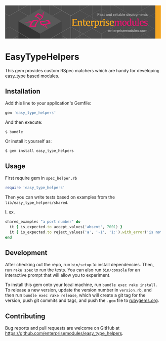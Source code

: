 [![Enterprise Modules](https://raw.githubusercontent.com/enterprisemodules/public_images/master/banner1.jpg)](https://www.enterprisemodules.com)

# EasyTypeHelpers

This gem provides custom RSpec matchers which are handy for developing easy_type
based modules.

## Installation

Add this line to your application's Gemfile:

```ruby
gem 'easy_type_helpers'
```

And then execute:

    $ bundle

Or install it yourself as:

    $ gem install easy_type_helpers

## Usage

First require gem in `spec_helper.rb`

```ruby
require 'easy_type_helpers'
```

Then you can write tests based on examples from the `lib/easy_type_helpers/shared`.

I. ex.

```ruby
shared_examples "a port number" do
  it { is_expected.to accept_values('absent', 7001) }
  it { is_expected.to reject_values('a', '-1', '1:').with_error('is not valid as a port number') }
end
```

## Development

After checking out the repo, run `bin/setup` to install dependencies. Then, run `rake spec` to run the tests. You can also run `bin/console` for an interactive prompt that will allow you to experiment.

To install this gem onto your local machine, run `bundle exec rake install`. To release a new version, update the version number in `version.rb`, and then run `bundle exec rake release`, which will create a git tag for the version, push git commits and tags, and push the `.gem` file to [rubygems.org](https://rubygems.org).

## Contributing

Bug reports and pull requests are welcome on GitHub at https://github.com/enterprisemodules/easy_type_helpers.
